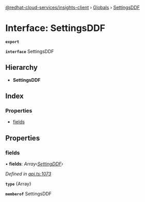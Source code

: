 [@redhat-cloud-services/insights-client](../README.md) › [Globals](../globals.md) › [SettingsDDF](settingsddf.md)

# Interface: SettingsDDF

**`export`** 

**`interface`** SettingsDDF

## Hierarchy

* **SettingsDDF**

## Index

### Properties

* [fields](settingsddf.md#fields)

## Properties

###  fields

• **fields**: *Array‹[SettingDDF](settingddf.md)›*

*Defined in [api.ts:1073](https://github.com/RedHatInsights/javascript-clients/blob/master/packages/insights/api.ts#L1073)*

**`type`** {Array<SettingDDF>}

**`memberof`** SettingsDDF
